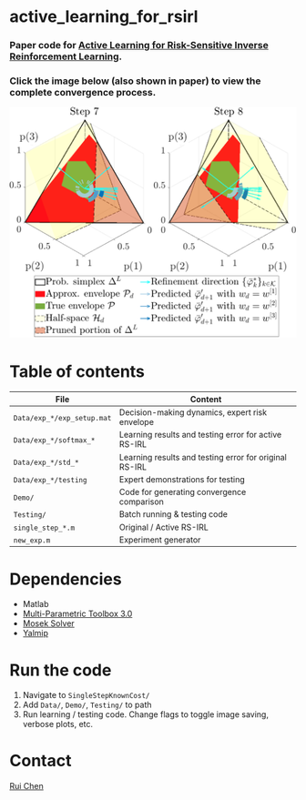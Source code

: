 # active_learning_for_rsirl
### Paper code for [Active Learning for Risk-Sensitive Inverse Reinforcement Learning](https://arxiv.org/abs/1909.07843).
### Click the image below (also shown in paper) to view the complete convergence process.
[![Demo of single-step RSIRL convergence with active learning.](Docs/img/active.png 'Link to demo video')](https://www.youtube.com/watch?v=QPQkQfWSbDY)

# Table of contents
| File | Content |
| --- | --- |
| `Data/exp_*/exp_setup.mat` | Decision-making dynamics, expert risk envelope |
| `Data/exp_*/softmax_*` | Learning results and testing error for active RS-IRL |
| `Data/exp_*/std_*` | Learning results and testing error for original RS-IRL |
| `Data/exp_*/testing` | Expert demonstrations for testing |
| `Demo/` | Code for generating convergence comparison |
| `Testing/` | Batch running & testing code |
| `single_step_*.m` | Original / Active RS-IRL |
| `new_exp.m` | Experiment generator |

# Dependencies
* Matlab
* [Multi-Parametric Toolbox 3.0](https://www.mpt3.org/)
* [Mosek Solver](https://www.mosek.com/)
* [Yalmip](https://yalmip.github.io/)

# Run the code
1. Navigate to `SingleStepKnownCost/`
2. Add `Data/`, `Demo/`, `Testing/` to path
3. Run learning / testing code. Change flags to toggle image saving, verbose plots, etc.

# Contact
[Rui Chen](https://github.com/ruichen-v)
